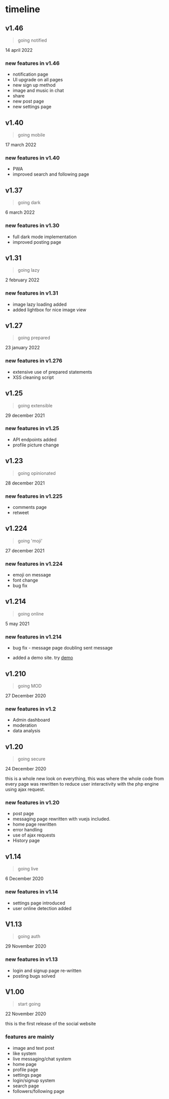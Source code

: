 # timeline



## v1.46
> going notified

<p>14 april 2022<p>

###  new features in v1.46
- notification page
- UI upgrade on all pages
- new sign up method
- image and music  in chat
- share
- new post page
- new settings page



## v1.40
> going mobile
<p>17 march 2022<p>

### new features in v1.40
- PWA
- improved search and following page



## v1.37
> going dark
<p>6 march 2022<p>

### new features in v1.30
- full dark mode implementation
- improved posting page



## v1.31
> going lazy
<p>2 february 2022<p>

### new features in v1.31
- image lazy loading added
- added lightbox for nice image view


## v1.27
> going prepared
<p>23 january 2022<p>

### new features in v1.276
- extensive use of prepared statements
- XSS cleaning script


## v1.25
> going extensible
<p>29 december 2021<p>

### new features in v1.25
- API endpoints added
- profile picture change

## v1.23
> going opinionated
<p>28 december 2021<p>

### new features in v1.225
- comments page
- retweet 

## v1.224
> going 'moji'

<p>27 december 2021<p>

### new features in v1.224
- emoji on message
- font change
- bug fix

## v1.214
> going online
 <p>5 may 2021<p>
  
### new features in v1.214

* bug fix - message page doubling sent message
- added a demo site. try [demo](https://bethro.alwaysdata.net/)



## v1.210
>going MOD

<p>27 December 2020<p>

### new features in v1.2
- Admin dashboard
- moderation
- data analysis


## v1.20
> going secure

<p>24 December 2020<p>
this is a whole new look on everything, this was where the whole code from every page was rewritten to reduce user interactivity with the php engine using
ajax request.

### new features in v1.20


- post page
- messaging page rewritten with vuejs included.
- home page rewritten
- error handling
- use of ajax requests
- History page

## v1.14
> going live
<p>6 December 2020<p>

### new features in v1.14

- settings page introduced
- user online detection added

## V1.13
> going auth
<p>29 November 2020<p>

### new features in v1.13

- login and signup page re-written
- posting bugs solved

## V1.00
> start going
<p>22 November 2020<p>
this is the first release of the social website

### features are mainly

- image and text post
- like system
- live messaging/chat system
- home page
- profile page
- settings page
- login/signup system
- search page
- followers/following page
